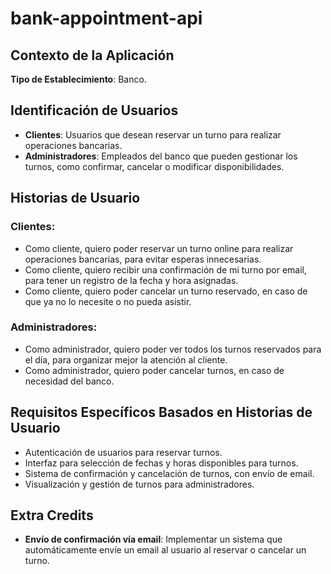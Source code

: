 # bank-appointment-api

## Contexto de la Aplicación

**Tipo de Establecimiento**: Banco.

## Identificación de Usuarios

- **Clientes**: Usuarios que desean reservar un turno para realizar operaciones bancarias.
- **Administradores**: Empleados del banco que pueden gestionar los turnos, como confirmar, cancelar o modificar disponibilidades.

## Historias de Usuario

### Clientes:

- Como cliente, quiero poder reservar un turno online para realizar operaciones bancarias, para evitar esperas innecesarias.
- Como cliente, quiero recibir una confirmación de mi turno por email, para tener un registro de la fecha y hora asignadas.
- Como cliente, quiero poder cancelar un turno reservado, en caso de que ya no lo necesite o no pueda asistir.

### Administradores:

- Como administrador, quiero poder ver todos los turnos reservados para el día, para organizar mejor la atención al cliente.
- Como administrador, quiero poder cancelar turnos, en caso de necesidad del banco.

## Requisitos Específicos Basados en Historias de Usuario

- Autenticación de usuarios para reservar turnos.
- Interfaz para selección de fechas y horas disponibles para turnos.
- Sistema de confirmación y cancelación de turnos, con envío de email.
- Visualización y gestión de turnos para administradores.

## Extra Credits

- **Envío de confirmación vía email**: Implementar un sistema que automáticamente envíe un email al usuario al reservar o cancelar un turno.
